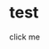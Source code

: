 # test
<a onclick="window.location.href='https://w.tpaga.co/eyJtIjp7Im8iOiJQUiJ9LCJkIjp7InMiOiJ6YW1iYSIsInBydCI6InByLWU4ODdhZjk0MTU4ODU4ZjZhZTNlNGQ4MmE5ODdkNmY1NzNkNDM1NThjODliYmQzM2Y4MzA5ODI4NTY4YjJlMjY2YmU4NjQ1ZSJ9fQ=='"> click me </a>
